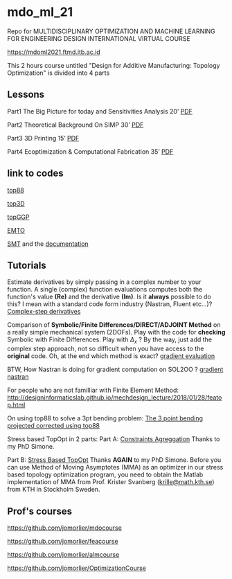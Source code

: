 # mdo_ml_21
Repo for MULTIDISCIPLINARY OPTIMIZATION AND MACHINE LEARNING FOR ENGINEERING DESIGN INTERNATIONAL VIRTUAL COURSE

https://mdoml2021.ftmd.itb.ac.id

This 2 hours course untitled "Design for Additive Manufacturing: Topology Optimization" is divided into 4 parts
## Lessons
Part1 The Big Picture for today and Sensitivities Analysis  20’
[PDF](https://github.com/jomorlier/mdo_ml_21/blob/main/mdo_ml_part1_compressed.pdf)

Part2 Theoretical Background On SIMP 30’
[PDF](https://github.com/jomorlier/mdo_ml_21/blob/main/mdo_ml_part2_compressed.pdf)

Part3 3D Printing 15’
[PDF](https://github.com/jomorlier/mdo_ml_21/blob/main/mdo_ml_part3_compressed.pdf)

Part4  Ecoptimization & Computational Fabrication 35’
[PDF](https://github.com/jomorlier/mdo_ml_21/blob/main/mdo_ml_part4-compressed.pdf)

## link to codes
[top88](https://www.topopt.mek.dtu.dk/apps-and-software)

[top3D](https://www.top3d.app)

[topGGP](https://github.com/topggp/blog)

[EMTO](https://github.com/mid2SUPAERO/EMTO)

[SMT](https://github.com/SMTorg/smt) and the [documentation](https://smt.readthedocs.io/en/latest/)


## Tutorials

Estimate derivatives by simply passing in a complex number to your function.
A single (complex) function evaluations computes both the function's value **(Re)** and the derivative **(Im)**.
Is it **always** possible to do this? I mean with a standard code form industry (Nastran, Fluent etc...)?
[Complex-step derivatives](http://htmlpreview.github.io/?https://github.com/jomorlier/mdocourse/blob/master/ComplexStep/ComplexStep.html)

Comparison of **Symbolic/Finite Differences/DIRECT/ADJOINT Method** on a really simple mechanical system (2DOFs).
Play with the code for **checking** Symbolic with Finite Differences. Play with $\Delta_x$ ?
By the way, just add the complex step approach, not so difficult when you have access to the **original** code.
Oh, at the end which method is exact? 
[gradient evaluation](http://htmlpreview.github.io/?https://github.com/jomorlier/mdocourse/blob/master/Sensibility/sensitivity_TD.html)

BTW, How Nastran is doing for gradient computation on SOL2OO ?
[gradient nastran](https://app.amanote.com/note-taking/document/827200fd-e137-475b-aab5-58d734086654)

For people who are not familliar with Finite Element Method:
http://designinformaticslab.github.io/mechdesign_lecture/2018/01/28/featop.html

On using top88 to solve a 3pt bending problem:
[The 3 point bending projected corrected using top88](http://htmlpreview.github.io/?https://github.com/jomorlier/ALMcourse/blob/master/top88/topopt_3ptBENDING.html)

Stress based TopOpt in 2 parts:
Part A:  [Constraints Agreggation](http://htmlpreview.github.io/?https://github.com/jomorlier/mdocourse/blob/master/AdvancedTopOpt/ConstraintsAgreggation.html)
Thanks to my PhD Simone.

Part B:  [Stress Based TopOpt](http://htmlpreview.github.io/?https://github.com/jomorlier/mdocourse/blob/master/AdvancedTopOpt/StressBasedTopOpt.html)
Thanks **AGAIN** to my PhD Simone.
Before you can use Method of Moving Asymptotes (MMA) as an optimizer in our stress based topology optimization program, you need to obtain the Matlab implementation of MMA from Prof. Krister Svanberg (krille@math.kth.se) from KTH in Stockholm Sweden.

## Prof's courses

https://github.com/jomorlier/mdocourse

https://github.com/jomorlier/feacourse

https://github.com/jomorlier/almcourse

https://github.com/jomorlier/OptimizationCourse
